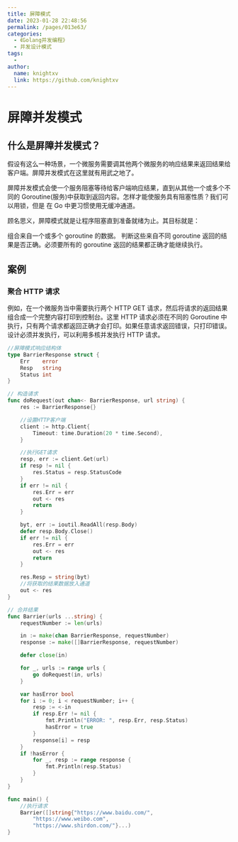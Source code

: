 ```yaml
---
title: 屏障模式
date: 2023-01-28 22:48:56
permalink: /pages/013e63/
categories:
  - 《Golang并发编程》
  - 并发设计模式
tags:
  - 
author: 
  name: knightxv
  link: https://github.com/knightxv
---
```

# 屏障并发模式

## 什么是屏障并发模式？

假设有这么一种场景，一个微服务需要调其他两个微服务的响应结果来返回结果给客户端。屏障并发模式在这里就有用武之地了。

屏障并发模式会使一个服务阻塞等待给客户端响应结果，直到从其他一个或多个不同的 Goroutine(服务)中获取到返回内容。怎样才能使服务具有阻塞性质？我们可以用锁，但是 在 Go 中更习惯使用无缓冲通道。

顾名思义，屏障模式就是让程序阻塞直到准备就绪为止。其目标就是：

组合来自一个或多个 goroutine 的数据。
判断这些来自不同 goroutine 返回的结果是否正确。必须要所有的 goroutine 返回的结果都正确才能继续执行。

## 案例

### 聚合 HTTP 请求

例如，在一个微服务当中需要执行两个 HTTP GET 请求，然后将请求的返回结果组合成一个完整内容打印到控制台。这里 HTTP 请求必须在不同的 Goroutine 中执行，只有两个请求都返回正确才会打印。如果任意请求返回错误，只打印错误。设计必须并发执行，可以利用多核并发执行 HTTP 请求。

```go
//屏障模式响应结构体
type BarrierResponse struct {
	Err    error
	Resp   string
	Status int
}

// 构造请求
func doRequest(out chan<- BarrierResponse, url string) {
	res := BarrierResponse{}

	//设置HTTP客户端
	client := http.Client{
		Timeout: time.Duration(20 * time.Second),
	}

	//执行GET请求
	resp, err := client.Get(url)
	if resp != nil {
		res.Status = resp.StatusCode
	}
	if err != nil {
		res.Err = err
		out <- res
		return
	}

	byt, err := ioutil.ReadAll(resp.Body)
	defer resp.Body.Close()
	if err != nil {
		res.Err = err
		out <- res
		return
	}

	res.Resp = string(byt)
	//将获取的结果数据放入通道
	out <- res
}

// 合并结果
func Barrier(urls ...string) {
	requestNumber := len(urls)

	in := make(chan BarrierResponse, requestNumber)
	response := make([]BarrierResponse, requestNumber)

	defer close(in)

	for _, urls := range urls {
		go doRequest(in, urls)
	}

	var hasError bool
	for i := 0; i < requestNumber; i++ {
		resp := <-in
		if resp.Err != nil {
			fmt.Println("ERROR: ", resp.Err, resp.Status)
			hasError = true
		}
		response[i] = resp
	}
	if !hasError {
		for _, resp := range response {
			fmt.Println(resp.Status)
		}
	}
}

func main() {
	//执行请求
	Barrier([]string{"https://www.baidu.com/",
		"https://www.weibo.com",
		"https://www.shirdon.com/"}...)
}
```
